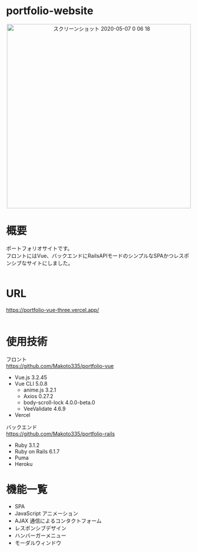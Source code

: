 # portfolio-website

<div align="center">
 <img width="500" alt="スクリーンショット 2020-05-07 0 06 18" src="https://user-images.githubusercontent.com/102998595/206843251-2b16b425-27de-462b-a071-75427b3ac93b.png">
</div>

# 概要
ポートフォリオサイトです。<br >
フロントにはVue、バックエンドにRailsAPIモードのシンプルなSPAかつレスポンシブなサイトにしました。 <br >
<br >

# URL

https://portfolio-vue-three.vercel.app/
<br ><br >

# 使用技術

フロント
<br >https://github.com/Makoto335/portfolio-vue
- Vue.js 3.2.45
- Vue CLI 5.0.8
  - anime.js 3.2.1
  - Axios 0.27.2
  - body-scroll-lock 4.0.0-beta.0
  - VeeValidate 4.6.9
- Vercel

バックエンド<br>https://github.com/Makoto335/portfolio-rails

- Ruby 3.1.2
- Ruby on Rails 6.1.7
- Puma
- Heroku

# 機能一覧

- SPA
- JavaScript アニメーション
- AJAX 通信によるコンタクトフォーム
- レスポンシブデザイン
- ハンバーガーメニュー
- モーダルウィンドウ
